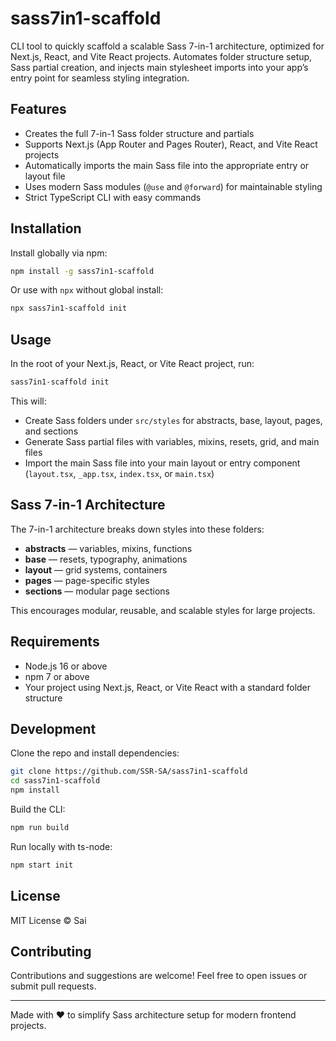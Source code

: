 # sass7in1-scaffold

CLI tool to quickly scaffold a scalable Sass 7-in-1 architecture, optimized for Next.js, React, and Vite React projects. Automates folder structure setup, Sass partial creation, and injects main stylesheet imports into your app’s entry point for seamless styling integration.

## Features

- Creates the full 7-in-1 Sass folder structure and partials
- Supports Next.js (App Router and Pages Router), React, and Vite React projects
- Automatically imports the main Sass file into the appropriate entry or layout file
- Uses modern Sass modules (`@use` and `@forward`) for maintainable styling
- Strict TypeScript CLI with easy commands

## Installation

Install globally via npm:

```bash
npm install -g sass7in1-scaffold
```

Or use with `npx` without global install:

```bash
npx sass7in1-scaffold init
```

## Usage

In the root of your Next.js, React, or Vite React project, run:

```bash
sass7in1-scaffold init
```

This will:

- Create Sass folders under `src/styles` for abstracts, base, layout, pages, and sections
- Generate Sass partial files with variables, mixins, resets, grid, and main files
- Import the main Sass file into your main layout or entry component (`layout.tsx`, `_app.tsx`, `index.tsx`, or `main.tsx`)

## Sass 7-in-1 Architecture

The 7-in-1 architecture breaks down styles into these folders:

- **abstracts** — variables, mixins, functions
- **base** — resets, typography, animations
- **layout** — grid systems, containers
- **pages** — page-specific styles
- **sections** — modular page sections

This encourages modular, reusable, and scalable styles for large projects.

## Requirements

- Node.js 16 or above
- npm 7 or above
- Your project using Next.js, React, or Vite React with a standard folder structure

## Development

Clone the repo and install dependencies:

```bash
git clone https://github.com/SSR-SA/sass7in1-scaffold
cd sass7in1-scaffold
npm install
```

Build the CLI:

```bash
npm run build
```

Run locally with ts-node:

```bash
npm start init
```

## License

MIT License © Sai

## Contributing

Contributions and suggestions are welcome! Feel free to open issues or submit pull requests.

---

Made with ❤️ to simplify Sass architecture setup for modern frontend projects.
